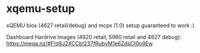 # xqemu-setup
xQEMU bios (4627 retail/debug) and mcpx (1.0) setup guaranteed to work :)

Dashboard Hardrive Images (4920 retail, 5960 retail and 4627 debug): https://mega.nz/#F!q9J2XCCb!237fRubvM1e6ZdsCI0o9Ew

